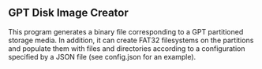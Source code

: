 ## GPT Disk Image Creator

This program generates a binary file corresponding to a GPT partitioned storage media.
In addition, it can create FAT32 filesystems on the partitions and populate them with
files and directories according to a configuration specified by a JSON file (see config.json for an example).
